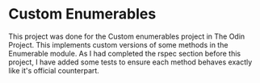 # Custom Enumerables

This project was done for the Custom enumerables project in The Odin Project. This implements custom versions of some methods in the Enumerable module. As I 
had completed the rspec section before this project, I have added some tests to ensure each method behaves exactly like it's official counterpart.
